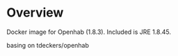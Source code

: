 Overview
========

Docker image for Openhab (1.8.3). Included is JRE 1.8.45.


basing on tdeckers/openhab
